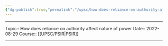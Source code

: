 ```yaml
---
{"dg-publish":true,"permalink":"/upsc/how-does-reliance-on-authority-affect-nature-of-power/"}
---
```


----
Topic:: How does reliance on authority affect nature of power
Date:: 2022-08-29
Course:: [[UPSC/PSIR\|PSIR]] 

----



